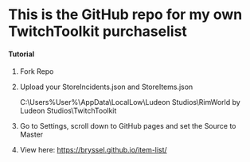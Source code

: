 # This is the GitHub repo for my own TwitchToolkit purchaselist


#### Tutorial


1. Fork Repo
2. Upload your StoreIncidents.json and StoreItems.json


   C:\Users\%User%\AppData\LocalLow\Ludeon Studios\RimWorld by Ludeon Studios\TwitchToolkit

3. Go to Settings, scroll down to GitHub pages and set the Source to Master

4. View here: https://bryssel.github.io/item-list/


